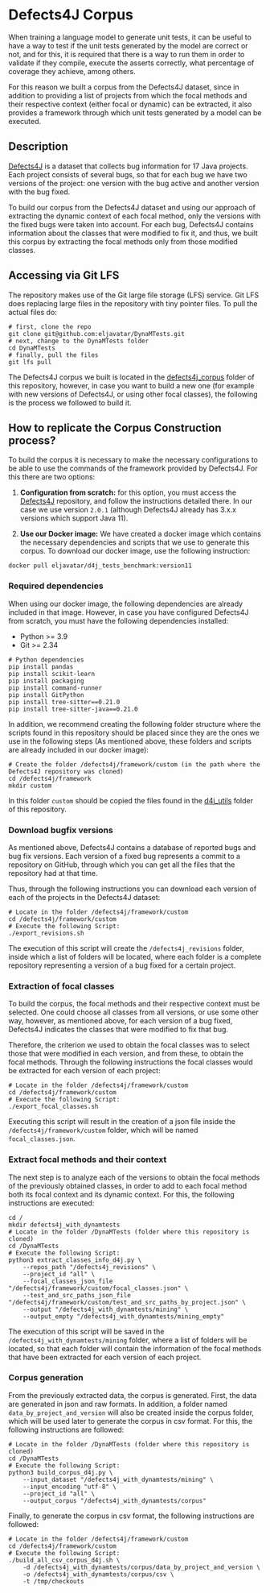 # Defects4J Corpus

When training a language model to generate unit tests, it can be useful to have a way to test if the unit tests generated by the model are correct or not, and for this, it is required that there is a way to run them in order to validate if they compile, execute the asserts correctly, what percentage of coverage they achieve, among others.

For this reason we built a corpus from the Defects4J dataset, since in addition to providing a list of projects from which the focal methods and their respective context (either focal or dynamic) can be extracted, it also provides a framework through which unit tests generated by a model can be executed.


## Description

[Defects4J](https://github.com/rjust/defects4j/tree/v2.0.1) is a dataset that collects bug information for 17 Java projects. Each project consists of several bugs, so that for each bug we have two versions of the project: one version with the bug active and another version with the bug fixed.

To build our corpus from the Defects4J dataset and using our approach of extracting the dynamic context of each focal method, only the versions with the fixed bugs were taken into account. For each bug, Defects4J contains information about the classes that were modified to fix it, and thus, we built this corpus by extracting the focal methods only from those modified classes.


## Accessing via Git LFS

The repository makes use of the Git large file storage (LFS) service. Git LFS does replacing large files in the repository with tiny pointer files. To pull the actual files do:

```shell
# first, clone the repo
git clone git@github.com:eljavatar/DynaMTests.git
# next, change to the DynaMTests folder
cd DynaMTests
# finally, pull the files
git lfs pull
```

The Defects4J corpus we built is located in the [defects4j_corpus](defects4j_corpus) folder of this repository, however, in case you want to build a new one (for example with new versions of Defects4J, or using other focal classes), the following is the process we followed to build it.



## How to replicate the Corpus Construction process?

To build the corpus it is necessary to make the necessary configurations to be able to use the commands of the framework provided by Defects4J. For this there are two options:

1. **Configuration from scratch:** for this option, you must access the [Defects4J](https://github.com/rjust/defects4j/tree/v2.0.1) repository, and follow the instructions detailed there. In our case we use version `2.0.1` (although Defects4J already has 3.x.x versions which support Java 11).

2. **Use our Docker image:** We have created a docker image which contains the necessary dependencies and scripts that we use to generate this corpus. To download our docker image, use the following instruction:

```shell
docker pull eljavatar/d4j_tests_benchmark:version11
```


### Required dependencies

When using our docker image, the following dependencies are already included in that image. However, in case you have configured Defects4J from scratch, you must have the following dependencies installed:

- Python >= 3.9
- Git >= 2.34

```shell
# Python dependencies
pip install pandas
pip install scikit-learn
pip install packaging
pip install command-runner
pip install GitPython
pip install tree-sitter==0.21.0
pip install tree-sitter-java==0.21.0
```

In addition, we recommend creating the following folder structure where the scripts found in this repository should be placed since they are the ones we use in the following steps (As mentioned above, these folders and scripts are already included in our docker image):

```shell
# Create the folder /defects4j/framework/custom (in the path where the Defects4J repository was cloned)
cd /defects4j/framework
mkdir custom
```

In this folder `custom` should be copied the files found in the [d4j_utils](d4j_utils) folder of this repository.


### Download bugfix versions

As mentioned above, Defects4J contains a database of reported bugs and bug fix versions. Each version of a fixed bug represents a commit to a repository on GitHub, through which you can get all the files that the repository had at that time.

Thus, through the following instructions you can download each version of each of the projects in the Defects4J dataset:

```shell
# Locate in the folder /defects4j/framework/custom
cd /defects4j/framework/custom
# Execute the following Script:
./export_revisions.sh
```

The execution of this script will create the `/defects4j_revisions` folder, inside which a list of folders will be located, where each folder is a complete repository representing a version of a bug fixed for a certain project.


### Extraction of focal classes

To build the corpus, the focal methods and their respective context must be selected. One could choose all classes from all versions, or use some other way, however, as mentioned above, for each version of a bug fixed, Defects4J indicates the classes that were modified to fix that bug.

Therefore, the criterion we used to obtain the focal classes was to select those that were modified in each version, and from these, to obtain the focal methods. Through the following instructions the focal classes would be extracted for each version of each project:

```shell
# Locate in the folder /defects4j/framework/custom
cd /defects4j/framework/custom
# Execute the following Script:
./export_focal_classes.sh
```

Executing this script will result in the creation of a json file inside the `/defects4j/framework/custom` folder, which will be named `focal_classes.json`.


### Extract focal methods and their context

The next step is to analyze each of the versions to obtain the focal methods of the previously obtained classes, in order to add to each focal method both its focal context and its dynamic context. For this, the following instructions are executed:

```shell
cd /
mkdir defects4j_with_dynamtests
# Locate in the folder /DynaMTests (folder where this repository is cloned)
cd /DynaMTests
# Execute the following Script:
python3 extract_classes_info_d4j.py \
	--repos_path "/defects4j_revisions" \
	--project_id "all" \
	--focal_classes_json_file "/defects4j/framework/custom/focal_classes.json" \
	--test_and_src_paths_json_file "/defects4j/framework/custom/test_and_src_paths_by_project.json" \
	--output "/defects4j_with_dynamtests/mining" \
	--output_empty "/defects4j_with_dynamtests/mining_empty"
```

The execution of this script will be saved in the `/defects4j_with_dynamtests/mining` folder, where a list of folders will be located, so that each folder will contain the information of the focal methods that have been extracted for each version of each project.


### Corpus generation

From the previously extracted data, the corpus is generated. First, the data are generated in json and raw formats. In addition, a folder named `data_by_project_and_version` will also be created inside the corpus folder, which will be used later to generate the corpus in csv format. For this, the following instructions are followed:

```shell
# Locate in the folder /DynaMTests (folder where this repository is cloned)
cd /DynaMTests
# Execute the following Script:
python3 build_corpus_d4j.py \
	--input_dataset "/defects4j_with_dynamtests/mining" \
	--input_encoding "utf-8" \
	--project_id "all" \
	--output_corpus "/defects4j_with_dynamtests/corpus"
```

Finally, to generate the corpus in csv format, the following instructions are followed:

```shell
# Locate in the folder /defects4j/framework/custom
cd /defects4j/framework/custom
# Execute the following Script:
./build_all_csv_corpus_d4j.sh \
	-d /defects4j_with_dynamtests/corpus/data_by_project_and_version \
	-o /defects4j_with_dynamtests/corpus/csv \
	-t /tmp/checkouts
```

